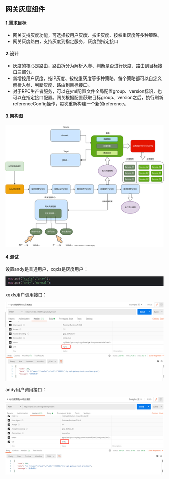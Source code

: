 ## 网关灰度组件

#### 1.需求目标

- 网关支持灰度功能，可选择按用户灰度、按IP灰度、按权重灰度等多种策略。
- 网关灰度路由，支持灰度到指定服务，灰度到指定接口

#### 2.设计

- 灰度的核心是路由，路由拆分为解析入参、判断是否进行灰度、路由到目标接口三部分。
- 新增按用户灰度、按IP灰度、按权重灰度等多种策略，每个策略都可以自定义解析入参、判断灰度、路由到目标接口。
- 对于RPC生产者服务，可以在yml配置文件全局配置group、version标识，也可以在指定接口配置。网关根据配置获取目标group、version之后，执行刷新referenceConfig操作，每次重新构建一个新的reference。

#### 3.架构图

![网关灰度组件](Api网关灰度组件.assets/网关灰度组件.svg)

#### 4.测试

设置andy是普通用户，xqxls是灰度用户：

![1713410803278](Api网关灰度组件.assets/1713410803278.png)

xqxls用户调用接口：

![1713411067392](Api网关灰度组件.assets/1713411067392.png)

andy用户调用接口：

![1713509340045](Api网关灰度组件.assets/1713509340045.png)